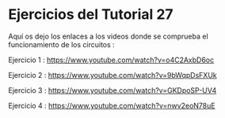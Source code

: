 # Ejercicios del Tutorial 27
Aquí os dejo los enlaces a los videos donde se comprueba el funcionamiento de los circuitos :



Ejercicio 1 : <https://www.youtube.com/watch?v=o4C2AxbD6oc>

Ejercicio 2 : <https://www.youtube.com/watch?v=9bWqpDsFXUk>

Ejercicio 3 : <https://www.youtube.com/watch?v=GKDpoSP-UV4>

Ejercicio 4 : <https://www.youtube.com/watch?v=nwv2eoN78uE>